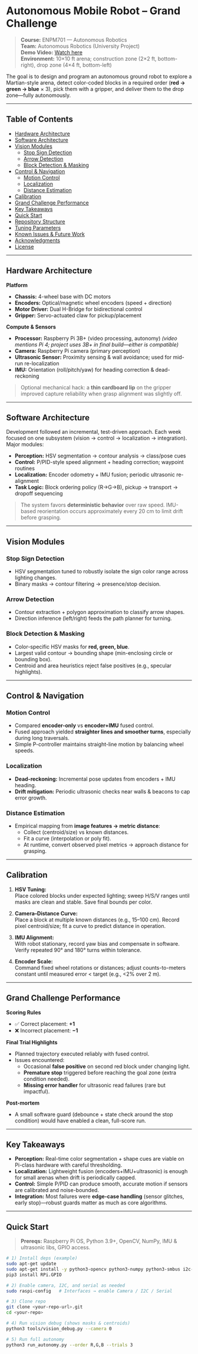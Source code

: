 # Autonomous Mobile Robot – Grand Challenge

> **Course:** ENPM701 — Autonomous Robotics  
> **Team:** Autonomous Robotics (University Project)  
> **Demo Video:** [Watch here](#)  
> **Environment:** 10×10 ft arena; construction zone (2×2 ft, bottom-right), drop zone (4×4 ft, bottom-left)

The goal is to design and program an autonomous ground robot to explore a Martian-style arena, detect color-coded blocks in a required order (**red → green → blue** × 3), pick them with a gripper, and deliver them to the drop zone—fully autonomously.

---

## Table of Contents
- [Hardware Architecture](#hardware-architecture)
- [Software Architecture](#software-architecture)
- [Vision Modules](#vision-modules)
  - [Stop Sign Detection](#stop-sign-detection)
  - [Arrow Detection](#arrow-detection)
  - [Block Detection & Masking](#block-detection--masking)
- [Control & Navigation](#control--navigation)
  - [Motion Control](#motion-control)
  - [Localization](#localization)
  - [Distance Estimation](#distance-estimation)
- [Calibration](#calibration)
- [Grand Challenge Performance](#grand-challenge-performance)
- [Key Takeaways](#key-takeaways)
- [Quick Start](#quick-start)
- [Repository Structure](#repository-structure)
- [Tuning Parameters](#tuning-parameters)
- [Known Issues & Future Work](#known-issues--future-work)
- [Acknowledgments](#acknowledgments)
- [License](#license)

---

## Hardware Architecture

**Platform**
- **Chassis:** 4-wheel base with DC motors  
- **Encoders:** Optical/magnetic wheel encoders (speed + direction)  
- **Motor Driver:** Dual H-Bridge for bidirectional control  
- **Gripper:** Servo-actuated claw for pickup/placement

**Compute & Sensors**
- **Processor:** Raspberry Pi 3B+ (video processing, autonomy) *(video mentions Pi 4; project uses 3B+ in final build—either is compatible)*  
- **Camera:** Raspberry Pi camera (primary perception)  
- **Ultrasonic Sensor:** Proximity sensing & wall avoidance; used for mid-run re-localization  
- **IMU:** Orientation (roll/pitch/yaw) for heading correction & dead-reckoning

> Optional mechanical hack: a **thin cardboard lip** on the gripper improved capture reliability when grasp alignment was slightly off.

---

## Software Architecture

Development followed an incremental, test-driven approach. Each week focused on one subsystem (vision → control → localization → integration). Major modules:

- **Perception:** HSV segmentation → contour analysis → class/pose cues  
- **Control:** P/PID-style speed alignment + heading correction; waypoint routines  
- **Localization:** Encoder odometry + IMU fusion; periodic ultrasonic re-alignment  
- **Task Logic:** Block ordering policy (R→G→B), pickup → transport → dropoff sequencing

> The system favors **deterministic behavior** over raw speed. IMU-based reorientation occurs approximately every 20 cm to limit drift before grasping.

---

## Vision Modules

### Stop Sign Detection
- HSV segmentation tuned to robustly isolate the sign color range across lighting changes.
- Binary masks → contour filtering → presence/stop decision.

### Arrow Detection
- Contour extraction + polygon approximation to classify arrow shapes.
- Direction inference (left/right) feeds the path planner for turning.

### Block Detection & Masking
- Color-specific HSV masks for **red, green, blue**.
- Largest valid contour → bounding shape (min-enclosing circle or bounding box).
- Centroid and area heuristics reject false positives (e.g., specular highlights).

---

## Control & Navigation

### Motion Control
- Compared **encoder-only** vs **encoder+IMU** fused control.
- Fused approach yielded **straighter lines and smoother turns**, especially during long traversals.
- Simple P-controller maintains straight-line motion by balancing wheel speeds.

### Localization
- **Dead-reckoning:** Incremental pose updates from encoders + IMU heading.
- **Drift mitigation:** Periodic ultrasonic checks near walls & beacons to cap error growth.

### Distance Estimation
- Empirical mapping from **image features → metric distance**:
  - Collect (centroid/size) vs known distances.
  - Fit a curve (interpolation or poly fit).
  - At runtime, convert observed pixel metrics → approach distance for grasping.

---

## Calibration

1. **HSV Tuning:**  
   Place colored blocks under expected lighting; sweep H/S/V ranges until masks are clean and stable. Save final bounds per color.

2. **Camera–Distance Curve:**  
   Place a block at multiple known distances (e.g., 15–100 cm). Record pixel centroid/size; fit a curve to predict distance in operation.

3. **IMU Alignment:**  
   With robot stationary, record yaw bias and compensate in software. Verify repeated 90° and 180° turns within tolerance.

4. **Encoder Scale:**  
   Command fixed wheel rotations or distances; adjust counts-to-meters constant until measured error < target (e.g., <2% over 2 m).

---

## Grand Challenge Performance

**Scoring Rules**
- ✅ Correct placement: **+1**
- ❌ Incorrect placement: **−1**

**Final Trial Highlights**
- Planned trajectory executed reliably with fused control.  
- Issues encountered:
  - Occasional **false positive** on second red block under changing light.
  - **Premature stop** triggered before reaching the goal zone (extra condition needed).
  - **Missing error handler** for ultrasonic read failures (rare but impactful).

**Post-mortem**
- A small software guard (debounce + state check around the stop condition) would have enabled a clean, full-score run.

---

## Key Takeaways

- **Perception:** Real-time color segmentation + shape cues are viable on Pi-class hardware with careful thresholding.  
- **Localization:** Lightweight fusion (encoders+IMU+ultrasonic) is enough for small arenas when drift is periodically capped.  
- **Control:** Simple P/PID can produce smooth, accurate motion if sensors are calibrated and noise-bounded.  
- **Integration:** Most failures were **edge-case handling** (sensor glitches, early stop)—robust guards matter as much as core algorithms.

---

## Quick Start

> **Prereqs:** Raspberry Pi OS, Python 3.9+, OpenCV, NumPy, IMU & ultrasonic libs, GPIO access.

```bash
# 1) Install deps (example)
sudo apt-get update
sudo apt-get install -y python3-opencv python3-numpy python3-smbus i2c-tools
pip3 install RPi.GPIO

# 2) Enable camera, I2C, and serial as needed
sudo raspi-config   # Interfaces → enable Camera / I2C / Serial

# 3) Clone repo
git clone <your-repo-url>.git
cd <your-repo>

# 4) Run vision debug (shows masks & centroids)
python3 tools/vision_debug.py --camera 0

# 5) Run full autonomy
python3 run_autonomy.py --order R,G,B --trials 3
